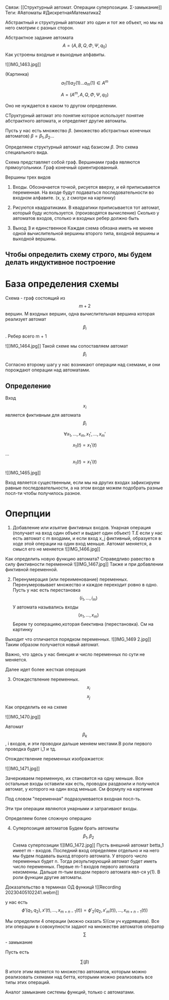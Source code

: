 Связи: [[Структурный автомат. Операции суперпозиции. Σ-замыкание]]
Теги: #Автоматы #ДискретнаяМатематика2 

Абстрактный и структурный автомат это один и тот же объект, но мы на него смотрим с разных сторон. 

Абстрактное задание автомата
$$ A = (A, B, Q, \Phi, \Psi, q_0) $$
Как устроены входные и выходные алфавиты.

![[IMG_1463.jpg]]

(Картинка)
$$a_1(1)a_2(1)...a_m(1) \in A^{m}$$



$$ A = (A^m, A, Q, \Phi, \Psi, q_0) $$



Оно не нуждается в каком то другом определении. 

СТруктурный автомат это понятие которое использует понятие абстрактного автомата, и определяет другие автоматы. 

Пусть у нас есть множество  $\beta$. (множество абстрактных конечных автоматов) $\beta = {\beta_1, \beta_2 ...}$

Определяем структурный автомат над базисом $\beta$. Это схема специального вида.

Схема представляет собой граф. Вершинами графа являются прямоугольники. Граф конечный ориентированный. 

Вершины трех видов
1. Входы. Обозначается точкой, рисуется вверху, и ей приписывается переменная. 
На входе будут подаваться последовательности во входном алфавите. (x, y, z смотри на картинку)

2. Рисуются квадратиками. В квадратики приписывается тот автомат, который буду используется. (производятся вычисление)
Сколько у автоматов входов, столько и входных ребер должно быть
3. Выход $\exists$ и единственное
Каждая схема обязана иметь не менее одной вычислительной вершины второго типа, входной вершины и выходной вершины.

## Чтобы определить схему строго, мы будем делать индуктивное построение
# База определения схемы
Схема - граф состоящий из $$m+2$$ вершин. M входных вершин, одна вычислительная вершина которая реализует автомат $$\beta_i$$. Ребер всего m + 1

![[IMG_1464.jpg]]
Такой схеме мы сопоставляем автомат $$\beta_i$$

Согласно второму шагу у нас возникают операции над схемами, и они порождают операции над автоматами. 

## Определение
Вход $$x_i$$ является фиктивным для автомата $$\beta_i$$ 

$$\forall x_1, ... , x_m, x_1', ..., x_m'$$

$$x_1(t) = x_1'(t)$$
... 
$$x_1(t) = x_1'(t)$$

![[IMG_1465.jpg]]

Вход является существенным, если мы на других входах зафиксируем равные последовательности, а на этом входе можем подобрать разные посл-ти чтобы получилось разное.

# Оперпции
1. Добавление или изъятие фиктивных входов. Унарная операция (получает на вход один объект и выдает один объект)
Т.Е если у нас есть автомат с m входами, и если вход x_j фиктивный, образуется в ходе этой операции на один вход меньше. Автомат меняется, а смысл его не меняется
![[IMG_1466.jpg]]

Как определить новую функцию автомата?
Справедливо равество в силу фиктивности переменной
![[IMG_1467.jpg]]
Также и при добавлении фиктивной переменной.

2. Перенумерация (или переименование) переменных. Перенумеровывает множество и каждое переходит ровно в одно. 
Пусть у нас есть перестановка 
$$ (i_1, ..., i_m) $$ 
У автомата назывались входы 
$$ (x_1, ..., x_m) $$ 
Берем ту ооперацияю,которая биективна (перестановка). См на картинку

Выходит что отличается порядком переменных.
![[IMG_1469 2.jpg]]
Таким образом получается новый автомат.

Важно, что здесь у нас биекция и число переменных по сути не меняется.

Далее идет более жесткая операция

3. Отождествление переменных.
$$ x_i $$ $$ x_j$$

Как определить ее на схеме

![[IMG_1470.jpg]]

Автомат $$\beta_k$$, i входов, и эти проводки дальше меняем местами.В роли первого проводка будет i_1 и тд.


Отождествление переменных изображается:

![[IMG_1471.jpg]]

Зачеркиваем переменную, их становится на одну меньше. Все остальные входы оставили как есть, проводок раздвоили и получился автомат, у которого на один вход меньше. См формулу на картинке

Под словом "переменная" подразумевается входная посл-ть.

Эти три операции являются унарными и затрагивают входы. 

Определяем более сложную операцию

4. Суперпозиция автоматов
Будем брать автоматы $$\beta_1, \beta_2$$
Схема суперпозиции
![[IMG_1472.jpg]]
Пусть внешний автомат betta_1 имеет m - входов. Последний вход определяем отдельно и на него мы будем подавать выход второго автомата. У второго число переменных будет n. Тогда результирующий автомат будет иметь число переменных. Первые m-1 входов первого автомата неизменны. Дальше m-тым входом первого автомата явл-ся y(1). В роли функции другие автоматы.

Доказательство в терминах ОД функицй
![[Recording 20230405102241.webm]]

у нас есть 
$$ \phi'(q_1,q_2), x'(t), ... , x_{m+n-1}(t)) =  \phi'_2(q_2,x'_m(t)), ... , x_{m+n-1}(t)) $$


Мы определили 4 операции (можно сказать 5)(см уч кудрявцева). Все эти операции в совокупности задают на множестве автоматов оператор 
$$\sum$$ - замыкание

Пусть есть 

$$\sum(\beta)$$

B итоге этим является то множество автоматов, которым можно реализовать схемами над бетта, которыми можно реализовать все типы этих операций.

Аналог замыкание системы функций, только с автоматами.